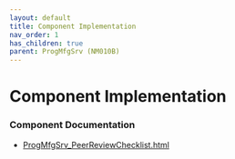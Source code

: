 ```yaml
---
layout: default
title: Component Implementation
nav_order: 1
has_children: true
parent: ProgMfgSrv (NM010B)
---
```

# Component Implementation
### Component Documentation

- [ProgMfgSrv_PeerReviewChecklist.html](doc/ProgMfgSrv_PeerReviewChecklist.html)

